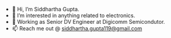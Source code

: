 - 👋 Hi, I’m Siddhartha Gupta.
- 👀 I’m interested in anything related to electronics. 
- 🌱 Working as Senior DV Engineer at Digicomm Semicondutor.
- 📫 Reach me out @ siddhartha.gupta119@gmail.com

<!---
projectDV/projectDV is a ✨ special ✨ repository because its `README.md` (this file) appears on your GitHub profile.
You can click the Preview link to take a look at your changes.
--->
